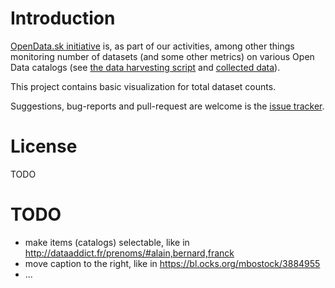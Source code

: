 # Introduction

[OpenData.sk initiative](http://opendata.sk) is, as part of our activities, among other things monitoring number of datasets (and some other metrics) on various Open Data catalogs (see [the data harvesting script](https://github.com/hanecak/data-catalog-stats) and [collected data](https://github.com/hanecak/data_data-catalog-stats)).

This project contains basic visualization for total dataset counts.

Suggestions, bug-reports and pull-request are welcome is the [issue tracker](https://github.com/hanecak/viz_data-catalog-stats_dataset_count/issues).
 
# License

TODO

# TODO

- make items (catalogs) selectable, like in http://dataaddict.fr/prenoms/#alain,bernard,franck
- move caption to the right, like in https://bl.ocks.org/mbostock/3884955
- ...
